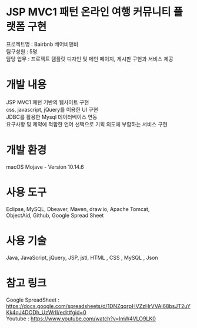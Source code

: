# JSP MVC1 패턴 온라인 여행 커뮤니티 플랫폼 구현  
  프로젝트명 : Bairbnb 베어비앤비   
  팀구성원 : 5명   
  담당 업무 : 프로젝트 템플릿 디자인 및 메인 페이지, 게시판 구현과 서비스 제공  

# 개발 내용
  JSP MVC1 패턴 기반의 웹사이트 구현   
  css, javascript, jQuery를 이용한 UI 구현     
  JDBC를 활용한 Mysql 데이터베이스 연동   
  요구사항 및 제약에 적합한 언어 선택으로 기획 의도에 부합하는 서비스 구현   

# 개발 환경
  macOS Mojave - Version 10.14.6

# 사용 도구
  Eclipse, MySQL, Dbeaver, Maven, draw.io, Apache Tomcat,   
  ObjectAid, Github, Google Spread Sheet  

# 사용 기술
  Java, JavaScript, jQuery, JSP, jstl, HTML , CSS , MySQL , Json  

# 참고 링크
  Google SpreadSheet : https://docs.google.com/spreadsheets/d/1DNZqqrpHVZzHrVVAi68bsJT2uYKk4qJ4DODh_UzWrII/edit#gid=0   
  Youtube : https://www.youtube.com/watch?v=lmW4VLO9LK0

